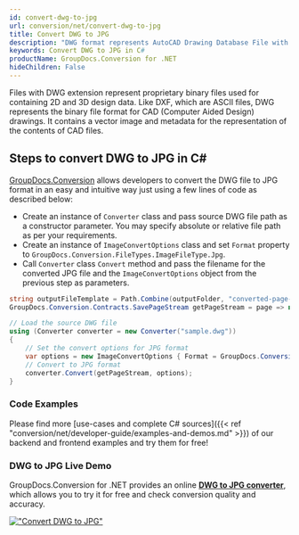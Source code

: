 ```yaml
---
id: convert-dwg-to-jpg
url: conversion/net/convert-dwg-to-jpg
title: Convert DWG to JPG
description: "DWG format represents AutoCAD Drawing Database File with .dwg extension. Learn how to convert DWG to JPG file programmatically in C# language using GroupDocs.Conversion for .NET library."
keywords: Convert DWG to JPG in C#
productName: GroupDocs.Conversion for .NET
hideChildren: False
---
```


Files with DWG extension represent proprietary binary files used for containing 2D and 3D design data. Like DXF, which are ASCII files, DWG represents the binary file format for CAD (Computer Aided Design) drawings. It contains a vector image and metadata for the representation of the contents of CAD files.

## Steps to convert DWG to JPG in C#

[GroupDocs.Conversion](https://products.groupdocs.com/conversion/net) allows developers to convert the DWG file to JPG format in an easy and intuitive way just using a few lines of code as described below:

* Create an instance of `Converter` class and pass source DWG file path as a constructor parameter. You may specify absolute or relative file path as per your requirements. 
* Create an instance of `ImageConvertOptions` class and set `Format` property to `GroupDocs.Conversion.FileTypes.ImageFileType.Jpg`.
* Call `Converter` class `Convert` method and pass the filename for the converted JPG file and the `ImageConvertOptions` object from the previous step as parameters.

```csharp
string outputFileTemplate = Path.Combine(outputFolder, "converted-page-{0}.jpg");
GroupDocs.Conversion.Contracts.SavePageStream getPageStream = page => new FileStream(string.Format(outputFileTemplate, page), FileMode.Create);

// Load the source DWG file
using (Converter converter = new Converter("sample.dwg"))
{
    // Set the convert options for JPG format
    var options = new ImageConvertOptions { Format = GroupDocs.Conversion.FileTypes.ImageFileType.Jpg };   
    // Convert to JPG format
    converter.Convert(getPageStream, options);
}
```

### Code Examples

Please find more [use-cases and complete C# sources]({{< ref "conversion/net/developer-guide/examples-and-demos.md" >}}) of our backend and frontend examples and try them for free!

### DWG to JPG Live Demo

GroupDocs.Conversion for .NET provides an online [**DWG to JPG converter**](https://products.groupdocs.app/conversion/dwg-to-jpg), which allows you to try it for free and check conversion quality and accuracy.

[!["Convert DWG to JPG"](conversion/net/images/convert-to-jpg/convert-dwg-to-jpg.png)](https://products.groupdocs.app/conversion/dwg-to-jpg)